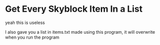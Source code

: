 # Get Every Skyblock Item In a List
yeah this is useless


I also gave you a list in items.txt made using this program, it will overwrite when you run the program
